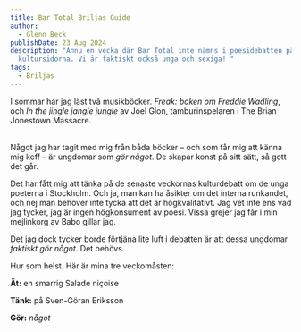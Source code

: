 ```yaml
---
title: Bar Total Briljas Guide
author:
  - Glenn Beck
publishDate: 23 Aug 2024
description: "Ännu en vecka där Bar Total inte nämns i poesidebatten på
  kultursidorna. Vi är faktiskt också unga och sexiga! "
tags:
  - Briljas
---
```

I sommar har jag läst två musikböcker. *Freak: boken om Freddie Wadling*, och *In the jingle jangle jungle* av Joel Gion, tamburinspelaren i The Brian Jonestown Massacre.

\
Något jag har tagit med mig från båda böcker – och som får mig att känna mig keff – är ungdomar som *gör något*. De skapar konst på sitt sätt, så gott det går.

Det har fått mig att tänka på de senaste veckornas kulturdebatt om de unga poeterna i Stockholm. Och ja, man kan ha åsikter om det interna runkandet, och nej man behöver inte tycka att det är högkvalitativt. Jag vet inte ens vad jag tycker, jag är ingen högkonsument av poesi. Vissa grejer jag får i min mejlinkorg av Babo gillar jag. 

Det jag dock tycker borde förtjäna lite luft i debatten är att dessa ungdomar *faktiskt gör något*. Det behövs. 

Hur som helst. Här är mina tre veckomåsten:

**Ät:** en smarrig Salade niçoise

**Tänk:** på Sven-Göran Eriksson

**Gör:** *något*
